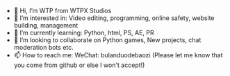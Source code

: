 - 👋 Hi, I’m WTP from WTPX Studios
- 👀 I’m interested in: Video editing, programming, online safety, website building, management
- 🌱 I’m currently learning: Python, html, PS, AE, PR
- 💞️ I’m looking to collaborate on Python games, New projects, chat moderation bots etc.
- 📫 How to reach me: WeChat: bulanduodebaozi (Please let me know that you come from github or else I won't accept!)

<!---
WTPX/WTPX is a ✨ special ✨ repository because its `README.md` (this file) appears on your GitHub profile.
You can click the Preview link to take a look at your changes.
--->
